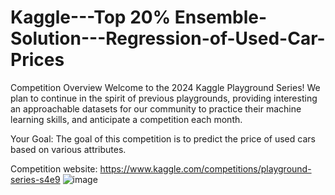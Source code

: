 # Kaggle---Top 20% Ensemble-Solution---Regression-of-Used-Car-Prices
Competition Overview
Welcome to the 2024 Kaggle Playground Series! We plan to continue in the spirit of previous playgrounds, providing interesting an approachable datasets for our community to practice their machine learning skills, and anticipate a competition each month.

Your Goal: The goal of this competition is to predict the price of used cars based on various attributes.

Competition website: https://www.kaggle.com/competitions/playground-series-s4e9
![image](https://github.com/user-attachments/assets/7ed69a63-913b-4f2f-839f-7a2854b5f64f)

